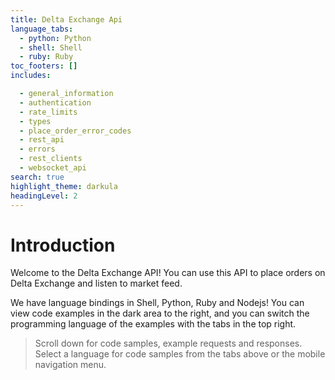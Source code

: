 ```yaml
---
title: Delta Exchange Api
language_tabs:
  - python: Python
  - shell: Shell
  - ruby: Ruby
toc_footers: []
includes:

  - general_information
  - authentication
  - rate_limits
  - types
  - place_order_error_codes
  - rest_api
  - errors
  - rest_clients
  - websocket_api
search: true
highlight_theme: darkula
headingLevel: 2
---
```


# Introduction

Welcome to the Delta Exchange API! You can use this API to place orders on Delta Exchange and listen to market feed.

We have language bindings in Shell, Python, Ruby and Nodejs! You can view code examples in the dark area to the right, and you can switch the programming language of the examples with the tabs in the top right.

> Scroll down for code samples, example requests and responses. Select a language for code samples from the tabs above or the mobile navigation menu.
